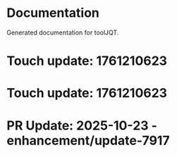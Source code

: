 # Documentation

Generated documentation for toolJQT.

# Touch update: 1761210623

# Touch update: 1761210623

# PR Update: 2025-10-23 - enhancement/update-7917
